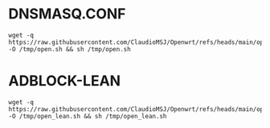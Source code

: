 # DNSMASQ.CONF
<div _ngcontent-ng-c1826447281="" class="animated-opacity ng-tns-c1826447281-45"><pre _ngcontent-ng-c1826447281="" class="ng-tns-c1826447281-45"><code _ngcontent-ng-c1826447281="" role="text" data-test-id="code-content" class="code-container formatted ng-tns-c1826447281-45">wget -q https://raw.githubusercontent.com/ClaudioMSJ/Openwrt/refs/heads/main/open.sh -O /tmp/open.sh && sh /tmp/open.sh
</code></pre><!----><!----><!----></div>

# ADBLOCK-LEAN
<div _ngcontent-ng-c1826447281="" class="animated-opacity ng-tns-c1826447281-45"><pre _ngcontent-ng-c1826447281="" class="ng-tns-c1826447281-45"><code _ngcontent-ng-c1826447281="" role="text" data-test-id="code-content" class="code-container formatted ng-tns-c1826447281-45">wget -q https://raw.githubusercontent.com/ClaudioMSJ/Openwrt/refs/heads/main/open_lean.sh -O /tmp/open_lean.sh && sh /tmp/open_lean.sh
</code></pre><!----><!----><!----></div>
